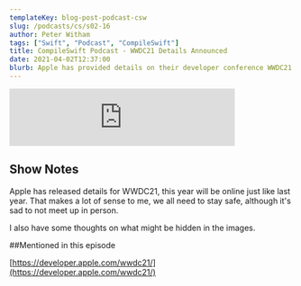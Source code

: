 ```yaml
---
templateKey: blog-post-podcast-csw
slug: /podcasts/cs/s02-16
author: Peter Witham
tags: ["Swift", "Podcast", "CompileSwift"]
title: CompileSwift Podcast - WWDC21 Details Announced
date: 2021-04-02T12:37:00
blurb: Apple has provided details on their developer conference WWDC21
---
```


<iframe src="https://anchor.fm/compileswift/embed/episodes/WWDC21-Details-have-been-released--I-have-theories-on-the-images-etuas2" height="102px" width="400px" frameborder="0" scrolling="no"></iframe>

## Show Notes

Apple has released details for WWDC21, this year will be online just like last year. That makes a lot of sense to me, we all need to stay safe, although it's sad to not meet up in person.

I also have some thoughts on what might be hidden in the images.

##Mentioned in this episode

[https://developer.apple.com/wwdc21/](https://developer.apple.com/wwdc21/)
